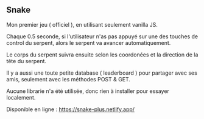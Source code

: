 ## Snake 

Mon premier jeu ( officiel ), en utilisant seulement vanilla JS.

Chaque 0.5 seconde, si l'utilisateur n'as pas appuyé sur une des touches de control du serpent, alors
le serpent va avancer automatiquement. 

Le corps du serpent suivra ensuite selon les coordonées et la direction de la tête du serpent.

Il y a aussi une toute petite database ( leaderboard ) pour partager avec ses amis, seulement avec les méthodes POST & GET.

Aucune librarie n'a été utilisée, donc rien à installer pour essayer localement.

Disponible en ligne : https://snake-plus.netlify.app/





